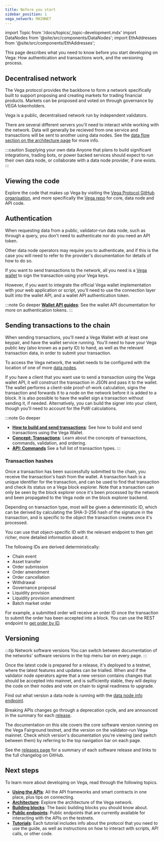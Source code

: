 ```yaml
---
title: Before you start
sidebar_position: 1
vega_network: MAINNET
---
```


import Topic from '/docs/topics/_topic-development.mdx'
import DataNodes from '@site/src/components/DataNodes';
import EthAddresses from '@site/src/components/EthAddresses';

<Topic />

This page describes what you need to know before you start developing on Vega: How authentication and transactions work, and the versioning process.

## Decentralised network
The Vega protocol provides the backbone to form a network specifically built to support proposing and creating markets for trading financial products. Markets can be proposed and voted on through governance by VEGA tokenholders.

Vega is a public, decentralised network run by independent validators. 

There are several different servers you'll need to interact while working with the network. Data will generally be recieved from one service and transactions will be sent to another using data nodes. See the [data flow section on the architecture page](./architecture.md#data-flow) for more info.

:::caution Supplying your own data
Anyone that plans to build significant integrations, trading bots, or power backed services should expect to run their own data node, or collaborate with a data node provider, if one exists. 
:::

## Viewing the code
Explore the code that makes up Vega by visiting the [Vega Protocol GitHub organisation](https://github.com/vegaprotocol), and more specifically the [Vega repo](https://github.com/vegaprotocol/vega) for core, data node and API code.

## Authentication
When requesting data from a public, validator-run data node, such as through a query, you don't need to authenticate nor do you need an API token. 

Other data node operators may require you to authenticate, and if this is the case you will need to refer to the provider's documentation for details of how to do so.

If you want to send transactions to the network, all you need is a [Vega wallet](../tools/vega-wallet/index.md) to sign the transaction using your Vega keys.

However, if you want to integrate the official Vega wallet implementation with your web application or script, you'll need to use the connection layer built into the wallet API, and a wallet API authentication token.

:::note Go deeper
**[Wallet API guides](./vega-wallet/before-you-start.md)**: See the wallet API documentation for more on authentication tokens.
:::

## Sending transactions to the chain
When sending transactions, you'll need a Vega Wallet with at least one keypair, and have the wallet service running. You'll need to have your Vega public key (also known as a party ID) to hand, as well as the relevant transaction data, in order to submit your transaction.

To access the Vega network, the wallet needs to be configured with the location of one of more [data nodes](./architecture.md#data-nodes).

If you have a client that you want use to send a transaction using the Vega wallet API, it will construct the transaction in JSON and pass it to the wallet. The wallet performs a client-side proof-of-work calculation, signs the transaction and forwards it to a node on the network before it is added to a block. It is also possible to have the wallet sign a transaction without sending it, if needed. Alternatively, you can build the signer into your client, though you'll need to account for the PoW calculations.

:::note Go deeper
* **[How to build and send transactions](../tools/vega-wallet/cli-wallet/guides/build-send-transactions.md)**: See how to build and send transactions using the Vega Wallet.
* **[Concept: Transactions](./../concepts/vega-chain/transactions.md)**: Learn about the concepts of transactions, commands, validation, and ordering.
* **[API: Commands](./grpc/vega/commands/v1/commands.proto)** See a full list of transaction types. 
:::

### Transaction hashes
Once a transaction has been successfully submitted to the chain, you receive the transaction's hash from the wallet. A transaction hash is a unique identifier for the transaction, and can be used to find that transaction and check its status on a Vega block explorer. Note that a transaction can only be seen by the block explorer once it's been processed by the network and been propagated to the Vega node on the block explorer backend.

Depending on transaction type, most will be given a deterministic ID, which can be derived by calculating the SHA-3-256 hash of the signature in the transaction, and is specific to the object the transaction creates once it's processed. 

You can use that object-specific ID with the relevant endpoint to then get richer, more detailed information about it.

The following IDs are derived deterministically:

* Chain event
* Asset transfer
* Order submission
* Order amendment
* Order cancellation 
* Withdrawal
* Governance proposal
* Liquidity provision 
* Liquidity provision amendment 
* Batch market order

For example, a submitted order will receive an order ID once the transaction to submit the order has been accepted into a block. You can use the REST endpoint to [get order by ID](./rest/data-v2/trading-data-service-get-order.api.mdx).

## Versioning

:::tip Network software versions 
You can switch between documentation of the networks' software versions in the top menu bar on every page.
:::

Once the latest code is prepared for a release, it's deployed to a testnet, where the latest features and updates can be trialled. When and if the validator node operators agree that a new version contains changes that should be accepted into mainnet, and is sufficiently stable, they will deploy the code on their nodes and vote on chain to signal readiness to upgrade. 

Find out what version a data node is running with the [data node info endpoint](./rest/data-v2/trading-data-service-info.api.mdx).

Breaking APIs changes go through a deprecation cycle, and are announced in the summary for each [release](../releases/overview.md).

The documentation on this site covers the core software version running on the Vega Fairground testnet, and the version on the validator-run Vega mainnet. Check which version's documentation you're viewing (and switch between them) by referring to the top navigation bar on each page. 

See the [releases page](../releases/overview.md) for a summary of each software release and links to the full changelog on GitHub.

## Next steps
To learn more about developing on Vega, read through the following topics.

* **[Using the APIs](./using-the-apis.md)**: All the API frameworks and smart contracts in one place, plus tips on connecting.
* **[Architecture](./architecture.md)**: Explore the architecture of the Vega network.
* **[Building blocks](./building-blocks.md)**: The basic building blocks you should know about.
* **[Public endpoints](./public-endpoints.md)**: Public endpoints that are currently available for interacting with the APIs on the testnets.
* **[Tutorials](../tutorials/index.md)**: Each tutorial includes info about the protocol that you need to use the guide, as well as instructions on how to interact with scripts, API calls, or other code.